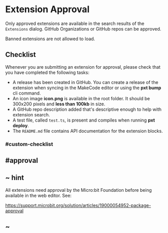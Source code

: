 # Extension Approval

Only approved extensions are available in the search results of the ``Extensions`` dialog.
GitHub Organizations or GitHub repos can be approved.

Banned extensions are not allowed to load.

## Checklist

Whenever you are submitting an extension for approval, please check that you have completed the following tasks:

* A release has been created in GitHub. You can create a release of the extension when syncing in the MakeCode editor or using the **pxt bump** cli command.
* An icon image **icon.png** is available in the root folder. It should be 300x200 pixels and **less than 100kb** in size.
* A GitHub repo description added that's descriptive enough to help with extension search.
* A test file, called ``test.ts``, is present and compiles when running **pxt deploy**.
* The ``README.md`` file contains API documentation for the extension blocks. 

### #custom-checklist

##  #approval

## ~ hint

All extensions need approval by the Micro:bit Foundation before being available in the web editor. See:

https://support.microbit.org/solution/articles/19000054952-package-approval


## ~

